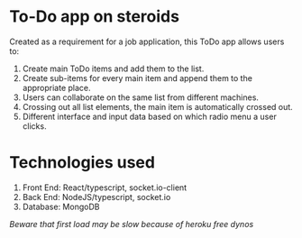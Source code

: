 # To-Do app on steroids
  Created as a requirement for a job application, this ToDo app allows users to:
  1. Create main ToDo items and add them to the list.
  2. Create sub-items for every main item and append them to the appropriate place.
  3. Users can collaborate on the same list from different machines.
  4. Crossing out all list elements, the main item is automatically crossed out.
  5. Different interface and input data based on which radio menu a user clicks.

# Technologies used
  1. Front End: React/typescript, socket.io-client
  2. Back End: NodeJS/typescript, socket.io
  3. Database: MongoDB

*Beware that first load may be slow because of heroku free dynos*